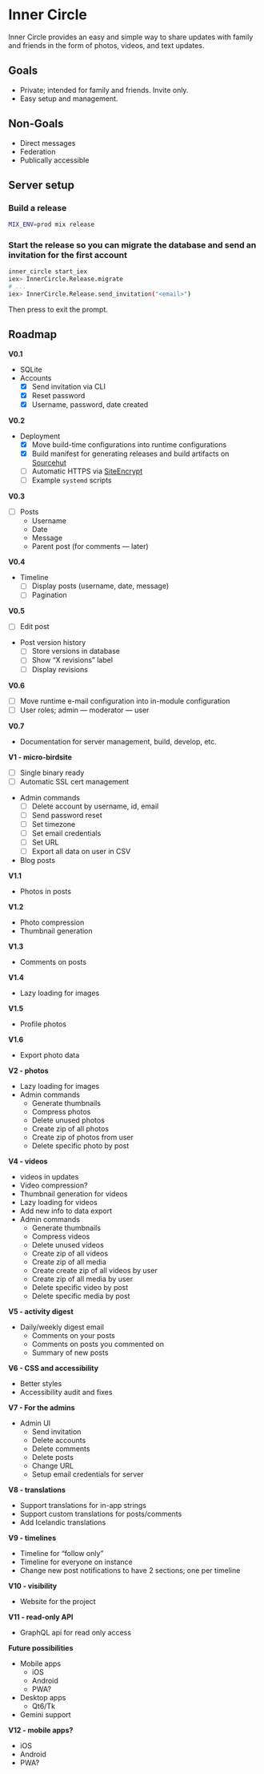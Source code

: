 # Inner Circle

Inner Circle provides an easy and simple way to share updates with family and friends in the form of photos, videos, and text updates.

## Goals

- Private; intended for family and friends. Invite only.
- Easy setup and management.

## Non-Goals

- Direct messages
- Federation
- Publically accessible

## Server setup

### Build a release

```sh
MIX_ENV=prod mix release
```

### Start the release so you can migrate the database and send an invitation for the first account

```sh
inner_circle start_iex
iex> InnerCircle.Release.migrate
# ...
iex> InnerCircle.Release.send_invitation("<email>")
```

Then press <ctrl-C> to exit the prompt.

## Roadmap

**V0.1**

- SQLite
- Accounts
  - [x] Send invitation via CLI
  - [x] Reset password
  - [x] Username, password, date created

**V0.2**

- Deployment
  - [x] Move build-time configurations into runtime configurations
  - [x] Build manifest for generating releases and build artifacts on [Sourcehut](builds.sr.ht/~reykjalin/inner_circle)
  - [ ] Automatic HTTPS via [SiteEncrypt](https://github.com/sasa1977/site_encrypt)
  - [ ] Example `systemd` scripts

**V0.3**

- [ ] Posts
  - Username
  - Date
  - Message
  - Parent post (for comments — later)

**V0.4**

- Timeline
  - [ ] Display posts (username, date, message)
  - [ ] Pagination

**V0.5**

- [ ] Edit post
- Post version history
  - [ ] Store versions in database
  - [ ] Show “X revisions” label
  - [ ] Display revisions

**V0.6**

- [ ] Move runtime e-mail configuration into in-module configuration
- [ ] User roles; admin — moderator — user

**V0.7**

- Documentation for server management, build, develop, etc.

**V1 - micro-birdsite**

- [ ] Single binary ready
- [ ] Automatic SSL cert management
- Admin commands
  - [ ] Delete account by username, id, email
  - [ ] Send password reset
  - [ ] Set timezone
  - [ ] Set email credentials
  - [ ] Set URL
  - [ ] Export all data on user in CSV
- Blog posts

**V1.1**

- Photos in posts

**V1.2**

- Photo compression
- Thumbnail generation

**V1.3**

- Comments on posts

**V1.4**

- Lazy loading for images

**V1.5**

- Profile photos

**V1.6**

- Export photo data

**V2 - photos**

- Lazy loading for images
- Admin commands
  - Generate thumbnails
  - Compress photos
  - Delete unused photos
  - Create zip of all photos
  - Create zip of photos from user
  - Delete specific photo by post

**V4 - videos**

- videos in updates
- Video compression?
- Thumbnail generation for videos
- Lazy loading for videos
- Add new info to data export
- Admin commands
  - Generate thumbnails
  - Compress videos
  - Delete unused videos
  - Create zip of all videos
  - Create zip of all media
  - Create create zip of all videos by user
  - Create zip of all media by user
  - Delete specific video by post
  - Delete specific media by post

**V5 - activity digest**

- Daily/weekly digest email
  - Comments on your posts
  - Comments on posts you commented on
  - Summary of new posts

**V6 - CSS and accessibility**

- Better styles
- Accessibility audit and fixes

**V7 - For the admins**

- Admin UI
  - Send invitation
  - Delete accounts
  - Delete comments
  - Delete posts
  - Change URL
  - Setup email credentials for server

**V8 - translations**

- Support translations for in-app strings
- Support custom translations for posts/comments
- Add Icelandic translations

**V9 - timelines**

- Timeline for “follow only”
- Timeline for everyone on instance
- Change new post notifications to have 2 sections; one per timeline

**V10 - visibility**

- Website for the project

**V11 - read-only API**

- GraphQL api for read only access

**Future possibilities**

- Mobile apps
  - iOS
  - Android
  - PWA?
- Desktop apps
  - Qt6/Tk
- Gemini support

**V12 - mobile apps?**

- iOS
- Android
- PWA?
